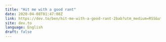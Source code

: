 ```yaml
---
title: "Hit me with a good rant"
date: 2020-04-08T01:47:08Z
link: https://dev.to/ben/hit-me-with-a-good-rant-2bab?utm_medium=RSS&utm_source=news.12bit.vn
site: dev.to
language: English
draft: false
---
```

